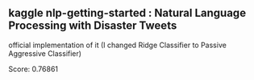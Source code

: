 ## kaggle nlp-getting-started : Natural Language Processing with Disaster Tweets

official implementation of it (I changed Ridge Classifier to Passive Aggressive Classifier)

Score: 0.76861